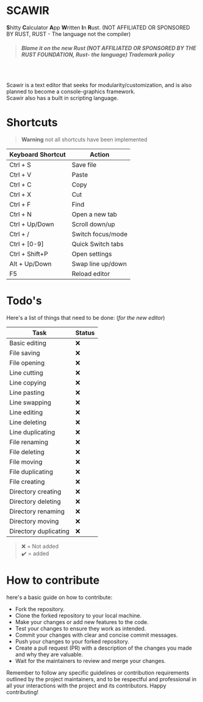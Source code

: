 # SCAWIR
**S**hitty **C**alculator **A**pp **W**ritten **I**n **R**ust. (NOT AFFILIATED OR SPONSORED BY RUST, RUST - The language not the compiler)

 > ###### **Blame it on the new Rust (NOT AFFILIATED OR SPONSORED BY THE RUST FOUNDATION, Rust- the language) Trademark policy**
<br>

Scawir is a text editor that seeks for modularity/customization, and is also planned to become a console-graphics framework. <br>
Scawir also has a built in scripting language.

# Shortcuts
> **Warning**
> not all shortcuts have been implemented

| Keyboard Shortcut | Action            |
| ----------------- | ----------------- |
| Ctrl + S          | Save file         |
| Ctrl + V          | Paste             |
| Ctrl + C          | Copy              |
| Ctrl + X          | Cut               |
| Ctrl + F          | Find              |
| Ctrl + N          | Open a new tab    |
| Ctrl + Up/Down    | Scroll down/up    |
| Ctrl + /          | Switch focus/mode |
| Ctrl + [0-9]      | Quick Switch tabs |
| Ctrl + Shift+P    | Open settings     |
| Alt  + Up/Down    | Swap line up/down |
| F5                | Reload editor     |



# Todo's

Here's a list of things that need to be done: (*for the new editor*)

| Task                   | Status | 
|------------------------|--------| 
| Basic editing          | ❌     | 
| File saving            | ❌     | 
| File opening           | ❌     | 
| Line cutting           | ❌     | 
| Line copying           | ❌     | 
| Line pasting           | ❌     | 
| Line swapping          | ❌     | 
| Line editing           | ❌     | 
| Line deleting          | ❌     | 
| Line duplicating       | ❌     | 
| File renaming          | ❌     | 
| File deleting          | ❌     | 
| File moving            | ❌     | 
| File duplicating       | ❌     | 
| File creating          | ❌     | 
| Directory creating     | ❌     | 
| Directory deleting     | ❌     | 
| Directory renaming     | ❌     | 
| Directory moving       | ❌     | 
| Directory duplicating  | ❌     | 
> ❌ = Not added <br>
> ✔️ = added
# How to contribute
here's a basic guide on how to contribute:

- Fork the repository.
- Clone the forked repository to your local machine.
- Make your changes or add new features to the code.
- Test your changes to ensure they work as intended.
- Commit your changes with clear and concise commit messages.
- Push your changes to your forked repository.
- Create a pull request (PR) with a description of the changes you made and why they are valuable.
- Wait for the maintainers to review and merge your changes.

Remember to follow any specific guidelines or contribution requirements outlined by the project maintainers, and to be respectful and professional in all your interactions with the project and its contributors. Happy contributing!
